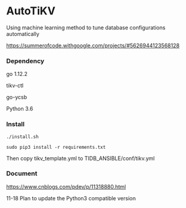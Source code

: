 # AutoTiKV

Using machine learning method to tune database configurations automatically

https://summerofcode.withgoogle.com/projects/#5626944123568128


### Dependency


go 1.12.2

tikv-ctl

go-ycsb

Python 3.6


### Install

```./install.sh```

```sudo pip3 install -r requirements.txt```

Then copy tikv_template.yml to TIDB_ANSIBLE/conf/tikv.yml


### Document

https://www.cnblogs.com/pdev/p/11318880.html


11-18
Plan to update the Python3 compatible version
